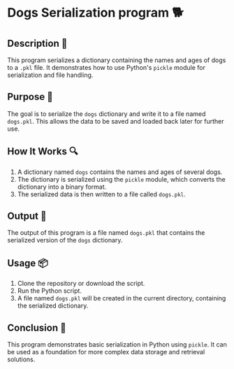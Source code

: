 # Dogs Serialization program 🐕

## Description 📝

This program serializes a dictionary containing the names and ages of dogs to a `.pkl` file.
It demonstrates how to use Python's `pickle` module for serialization and file handling.

## Purpose 🎯

The goal is to serialize the `dogs` dictionary and write it to a file named `dogs.pkl`.
This allows the data to be saved and loaded back later for further use.

## How It Works 🔍

1. A dictionary named `dogs` contains the names and ages of several dogs.
2. The dictionary is serialized using the `pickle` module, which converts the dictionary into a binary format.
3. The serialized data is then written to a file called `dogs.pkl`.

## Output 📜

The output of this program is a file named `dogs.pkl` that contains the serialized version of the `dogs` dictionary.

## Usage 📦

1. Clone the repository or download the script.
2. Run the Python script.
3. A file named `dogs.pkl` will be created in the current directory, containing the serialized dictionary.

## Conclusion 🚀

This program demonstrates basic serialization in Python using `pickle`.
It can be used as a foundation for more complex data storage and retrieval solutions.
